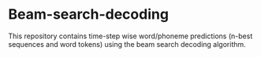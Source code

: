 # Beam-search-decoding
This repository contains time-step wise word/phoneme predictions (n-best sequences and word tokens) using the beam search decoding algorithm.
